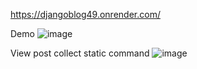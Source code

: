 
https://djangoblog49.onrender.com/

Demo 
![image](https://github.com/user-attachments/assets/9708254a-8dec-45b7-932d-0f09294166a2)



View post collect static command
![image](https://github.com/user-attachments/assets/fce5c0e0-5051-4bf5-8728-26c067ce774b)




